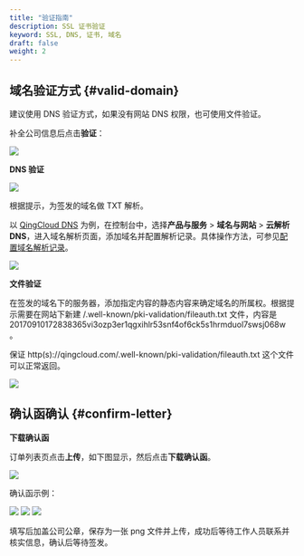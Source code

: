 ```yaml
---
title: "验证指南"
description: SSL 证书验证
keyword: SSL, DNS, 证书, 域名
draft: false
weight: 2
---
```



## 域名验证方式 {#valid-domain}

建议使用 DNS 验证方式，如果没有网站 DNS 权限，也可使用文件验证。

补全公司信息后点击**验证**：

![](../../_images/domain_valid.png)

**DNS 验证**

![](../../_images/domain_valid_dns.png)

根据提示，为签发的域名做 TXT 解析。

以 [QingCloud DNS](https://www.qingcloud.com/products/dns/) 为例，在控制台中，选择**产品与服务** > **域名与网站** > **云解析DNS**，进入域名解析页面，添加域名并配置解析记录。具体操作方法，可参见[配置域名解析记录](/site/dns/quickstart/creatrecordset/)。

![](../../_images/dnspod_valid.png)

**文件验证**

在签发的域名下的服务器，添加指定内容的静态内容来确定域名的所属权。根据提示需要在网站下新建 /.well-known/pki-validation/fileauth.txt 文件，内容是 20170910172838365vi3ozp3er1qgxihlr53snf4of6ck5s1hrmduol7swsj068w 。

保证 http(s)://qingcloud.com/.well-known/pki-validation/fileauth.txt 这个文件可以正常返回。

![](../../_images/domain_valid_file.png)

## 确认函确认 {#confirm-letter}

**下载确认函**

订单列表页点击**上传**，如下图显示，然后点击**下载确认函**。

![](../../_images/confirm0.png)

确认函示例：

![](../../_images/confirm1.jpg) 
![](../../_images/confirm2.jpg)
![](../../_images/confirm3.jpg)

填写后加盖公司公章，保存为一张 png 文件并上传，成功后等待工作人员联系并核实信息，确认后等待签发。
